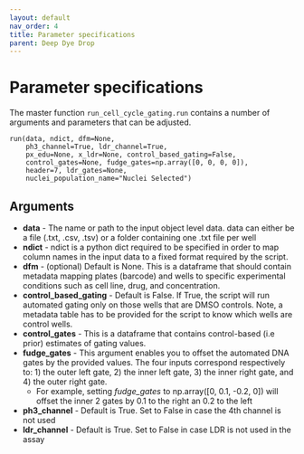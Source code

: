 ```yaml
---
layout: default
nav_order: 4
title: Parameter specifications
parent: Deep Dye Drop
---
```


# Parameter specifications

The master function `run_cell_cycle_gating.run` contains a number of arguments and parameters that can be adjusted. 

```
run(data, ndict, dfm=None,
    ph3_channel=True, ldr_channel=True,
    px_edu=None, x_ldr=None, control_based_gating=False,
    control_gates=None, fudge_gates=np.array([0, 0, 0, 0]),
    header=7, ldr_gates=None,
    nuclei_population_name="Nuclei Selected")
```


## Arguments

- **data** - The name or path to the input object level data. data can either be a file (.txt, .csv, .tsv) or a folder containing one .txt file per well
- **ndict** - ndict is a python dict required to be specified in order to map column names in the input data to a fixed format required by the script. 
- **dfm** - (optional) Default is None. This is a dataframe that should contain metadata mapping plates (barcode) and wells to specific experimental conditions such as cell line, drug, and concentration.
- **control_based_gating** - Default is False. If True, the script will run automated gating only on those wells that are DMSO controls. Note, a metadata table has to be provided for the script to know which wells are control wells.
- **control_gates** - This is a dataframe that contains control-based (i.e prior) estimates of gating values. <!-- See example#2 for further clarity -->
- **fudge_gates** - This argument enables you to offset the automated DNA gates by the provided values. The four inputs correspond respectively to: 1) the outer left gate, 2) the inner left gate, 3) the inner right gate, and 4) the outer right gate. 
    - For example, setting *fudge_gates* to np.array([0, 0.1, -0.2, 0]) will offset the inner 2 gates by 0.1 to the right an 0.2 to the left 
- **ph3_channel** - Default is True. Set to False in case the 4th channel is not used
- **ldr_channel** - Default is True. Set to False in case LDR is not used in the assay